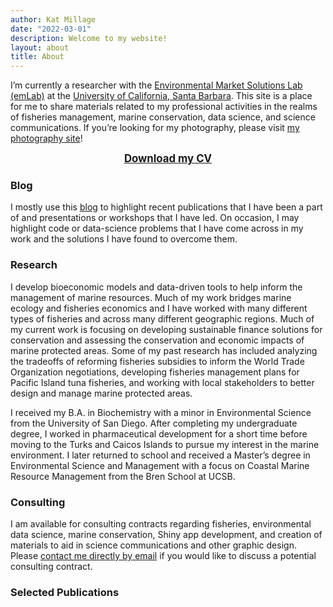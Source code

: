 ```yaml
---
author: Kat Millage
date: "2022-03-01"
description: Welcome to my website!
layout: about
title: About
---
```


I’m currently a researcher with the [Environmental Market Solutions Lab (emLab)](https://emlab.ucsb.edu/) at the [University of California, Santa Barbara](https://www.ucsb.edu/). This site is a place for me to share materials related to my professional activities in the realms of fisheries management, marine conservation, data science, and science communications. If you’re looking for my photography, please visit [my photography site](https://katmillage.smugmug.com/)!

<p style="text-align: center;"><a href="2022_02_kat_millage_CV.pdf" download><big><strong>Download my CV</big></strong></a></p>

### Blog

I mostly use this [blog](#blog) to highlight recent publications that I have been a part of and presentations or workshops that I have led. On occasion, I may highlight code or data-science problems that I have come across in my work and the solutions I have found to overcome them. 

### Research 

I develop bioeconomic models and data-driven tools to help inform the management of marine resources. Much of my work bridges marine ecology and fisheries economics and I have worked with many different types of fisheries and across many different geographic regions. Much of my current work is focusing on developing sustainable finance solutions for conservation and assessing the conservation and economic impacts of marine protected areas. Some of my past research has included analyzing the tradeoffs of reforming fisheries subsidies to inform the World Trade Organization negotiations, developing fisheries management plans for Pacific Island tuna fisheries, and working with local stakeholders to better design and manage marine protected areas.

I received my B.A. in Biochemistry with a minor in Environmental Science from the University of San Diego. After completing my undergraduate degree, I worked in pharmaceutical development for a short time before moving to the Turks and Caicos Islands to pursue my interest in the marine environment. I later returned to school and received a Master’s degree in Environmental Science and Management with a focus on Coastal Marine Resource Management from the Bren School at UCSB.

### Consulting

I am available for consulting contracts regarding fisheries, environmental data science, marine conservation, Shiny app development, and creation of materials to aid in science communications  and other graphic design. Please [contact me directly by email](mailto:millagek@gmail.com) if you would like to discuss a potential consulting contract. 

### Selected Publications


